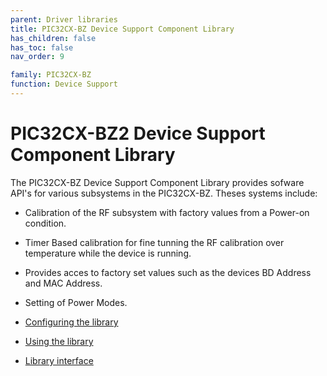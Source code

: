 ```yaml
---
parent: Driver libraries
title: PIC32CX-BZ Device Support Component Library
has_children: false
has_toc: false
nav_order: 9

family: PIC32CX-BZ
function: Device Support
---
```


# PIC32CX-BZ2 Device Support Component Library

The PIC32CX-BZ Device Support Component Library provides sofware API's for various subsystems in the PIC32CX-BZ.
Theses systems include:
* Calibration of the RF subsystem with factory values from a Power-on condition. 
* Timer Based calibration for fine tunning the RF calibration over temperature while the device is running.
* Provides acces to factory set values such as the devices BD Address and MAC Address.
* Setting of Power Modes.


* [Configuring the library](usage.md/#configuring-the-library)

* [Using the library](usage.md/#using-the-library)

* [Library interface](html/globals.html)


